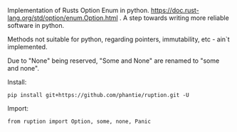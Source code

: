 Implementation of Rusts Option Enum in python. https://doc.rust-lang.org/std/option/enum.Option.html .
A step towards writing more reliable software in python.

Methods not suitable for python, regarding pointers, immutability, etc - ain`t implemented.

Due to "None" being reserved, "Some and None" are renamed to "some and none".

Install:
    
    pip install git+https://github.com/phantie/ruption.git -U

Import:

    from ruption import Option, some, none, Panic